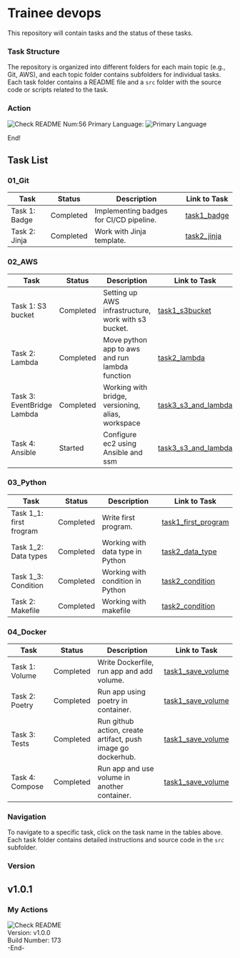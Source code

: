 # Trainee devops
This repository will contain tasks and the status of these tasks.

### Task Structure
The repository is organized into different folders for each main topic (e.g., Git, AWS), and each topic folder contains subfolders for individual tasks. Each task folder contains a README file and a `src` folder with the source code or scripts related to the task.
### Action
![Check README](https://github.com/vasyldmitrovich/trainee_devops_tasks/actions/workflows/git_task1.yml/badge.svg)   Num:56   Primary Language: ![Primary Language](https://img.shields.io/badge/Python-55.98%25-blue)

End!

## Task List

### 01_Git

| Task          | Status        | Description                             | Link to Task                       |
|---------------|---------------|-----------------------------------------|------------------------------------|
| Task 1: Badge | Completed   | Implementing badges for CI/CD pipeline. | [task1_badge](01_git/task1_badge/) |
| Task 2: Jinja | Completed   | Work with Jinja template.               | [task2_jinja](01_git/task2_jinja/) |

### 02_AWS

| Task                       | Status    | Description                                         | Link to Task                                        |
|----------------------------|-----------|-----------------------------------------------------|-----------------------------------------------------|
| Task 1: S3 bucket          | Completed | Setting up AWS infrastructure, work with s3 bucket. | [task1_s3bucket](02_aws/task1_s3bucket)             |
| Task 2: Lambda             | Completed | Move python app to aws and run lambda function      | [task2_lambda](02_aws/task2_lambda)                 |
| Task 3: EventBridge Lambda | Completed | Working with bridge, versioning, alias, workspace   | [task3_s3_and_lambda](02_aws/task3_s3_and_lambda)   |
| Task 4: Ansible            | Started   | Configure ec2 using Ansible and ssm                 | [task3_s3_and_lambda](02_aws/task4_ec2_ansible_ssm) |

### 03_Python

| Task                    | Status        | Description                            | Link to Task                                           |
|-------------------------|---------------|----------------------------------------|--------------------------------------------------------|
| Task 1_1: first frogram | Completed     | Write first program.                   | [task1_first_program](03_python/src/task1_fundamental/my_first_app.py) |
| Task 1_2: Data types    | Completed   | Working with data type in Python       | [task2_data_type](03_python/src/task1_fundamental/DataTypes.py) |
| Task 1_3: Condition     | Completed   | Working with condition in Python       | [task2_condition](03_python/src/task1_fundamental/CondStatement.py) |
| Task 2: Makefile        | Completed   | Working with makefile | [task2_condition](03_python/src/task2_makefile/)       |

### 04_Docker

| Task            | Status        | Description                                                  | Link to Task                                            |
|-----------------|---------------|--------------------------------------------------------------|---------------------------------------------------------|
| Task 1: Volume  | Completed     | Write Dockerfile, run app and add volume.                    | [task1_save_volume](04_docker/src/task1_volume)         |
| Task 2: Poetry  | Completed     | Run app using poetry in container.                           | [task1_save_volume](04_docker/src/task2_poetry)         |
| Task 3: Tests   | Completed     | Run github action, create artifact, push image go dockerhub. | [task1_save_volume](04_docker/src/task3_project)        |
| Task 4: Compose | Completed     | Run app and use volume in another container.                 | [task1_save_volume](04_docker/src/task4_docker_compose) |


### Navigation

To navigate to a specific task, click on the task name in the tables above. Each task folder contains detailed instructions and source code in the `src` subfolder.

### Version

v1.0.1
---

### My Actions<br>
![Check README](https://github.com/vasyldmitrovich/trainee_devops_tasks/actions/workflows/git_task1.yml/badge.svg)<br>
Version: v1.0.0<br>
Build Number: 173<br>
-End-